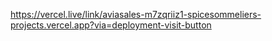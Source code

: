 https://vercel.live/link/aviasales-m7zqriiz1-spicesommeliers-projects.vercel.app?via=deployment-visit-button
